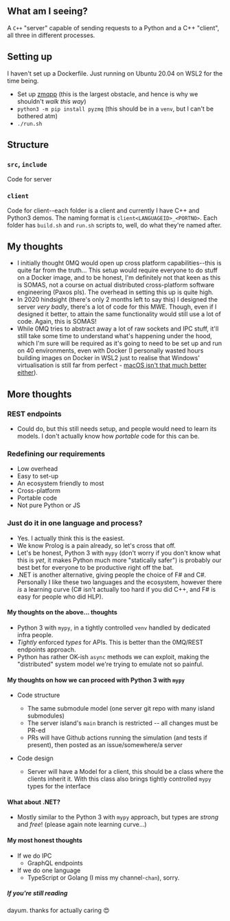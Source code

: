 ## What am I seeing?

A `C++` "server" capable of sending requests to a Python and a C++ "client", all three in different processes.

## Setting up

I haven't set up a Dockerfile. Just running on Ubuntu 20.04 on WSL2 for the time being.

- Set up [zmqpp](https://github.com/zeromq/zmqpp) (this is the largest obstacle, and hence is why we shouldn't _walk this way_)
- `python3 -m pip install pyzmq` (this should be in a `venv`, but I can't be bothered atm)
- `./run.sh`

## Structure

### `src`, `include`
Code for server

### `client`
Code for client--each folder is a client and currently I have C++ and Python3 demos.
The naming format is `client<LANGUAGEID>_<PORTNO>`. Each folder has `build.sh` and `run.sh` scripts to, well, do what they're named after. 

## My thoughts
- I initially thought 0MQ would open up cross platform capabilities--this is quite far from the truth... This setup would require everyone to do stuff on a Docker image, and to be honest, I'm definitely not that keen as this is SOMAS, not a course on actual distributed cross-platform software engineering (Paxos pls). The overhead in setting this up is quite high.
- In 2020 hindsight (there's only 2 months left to say this) I designed the server _very badly_, there's a lot of code for this MWE. Though, even if I designed it better, to attain the same functionality would still use a lot of code. Again, this is SOMAS!
- While 0MQ tries to abstract away a lot of raw sockets and IPC stuff, it'll still take some time to understand what's happening under the hood, which I'm sure will be required as it's going to need to be set up and run on 40 environments, even with Docker (I personally wasted hours building images on Docker in WSL2 just to realise that Windows' virtualisation is still far from perfect - [macOS isn't that much better either](https://docs.docker.com/docker-for-mac/networking/#known-limitations-use-cases-and-workarounds)).

## More thoughts
### REST endpoints
- Could do, but this still needs setup, and people would need to learn its models. I don't actually know how _portable_ code for this can be.

### Redefining our requirements
- Low overhead
- Easy to set-up
- An ecosystem friendly to most
- Cross-platform 
- Portable code
- Not pure Python or JS

### Just do it in one language and process?
- Yes. I actually think this is the easiest. 
- We know Prolog is a pain already, so let's cross that off.
- Let's be honest, Python 3 with `mypy` (don't worry if you don't know what this is _yet_, it makes Python much more "statically safer") is probably our best bet for everyone to be productive right off the bat.
- .NET is another alternative, giving people the choice of F# and C#. Personally I like these two languages and the ecosystem, however there _is_ a learning curve (C# isn't actually too hard if you did C++, and F# is easy for people who did HLP).

#### My thoughts on the above... thoughts
- Python 3 with `mypy`, in a tightly controlled `venv` handled by dedicated infra people.
- *Tightly* enforced *types* for APIs. This is better than the 0MQ/REST endpoints approach.
- Python has rather OK-ish `async` methods we can exploit, making the "distributed" system model we're trying to emulate not so painful.

#### My thoughts on how we can proceed with Python 3 with `mypy`

- Code structure 
    - The same submodule model (one server git repo with many island submodules)
    - The server island's `main` branch is restricted -- all changes must be PR-ed
    - PRs will have Github actions running the simulation (and tests if present), then posted as an issue/somewhere/a server

- Code design 
    - Server will have a Model for a client, this should be a class where the clients inherit it. With this class also brings tightly controlled `mypy` types for the interface

#### What about .NET?

- Mostly similar to the Python 3 with `mypy` approach, but types are _strong_ and _free_! (please again note learning curve...)

#### My most honest thoughts
- If we do IPC
    - GraphQL endpoints
- If we do one language
    - TypeScript or Golang (I miss my channel-`chan`), sorry.

##### If you're still reading
dayum. thanks for actually caring :heart_eyes:
